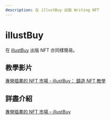 ```yaml
---
description: 在 illustBuy 出版 Writing NFT
---
```


# illustBuy

在 [illustBuy](../../../user-guide/creator/blogging-platforms/illustbuy.md) 出版 NFT 亦同樣簡易。

## 教學影片

[專營插畫的 NFT 市場 - illustBuy： 鑄造 NFT 教學](https://www.youtube.com/watch?v=6EGFXDdb100)

## 詳盡介紹

[專營插畫的 NFT 市場 – illustBuy](https://blog.like.co/zh/%E5%B0%88%E7%87%9F%E6%8F%92%E7%95%AB%E7%9A%84-nft-%E5%B8%82%E5%A0%B4-illustbuy/)
